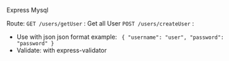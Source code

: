 Express
Mysql


Route:
`GET /users/getUser` : Get all User
`POST /users/createUser` : 
+ Use with json
json format example: 
` 
{
    "username": "user",
    "password": "password"
}
`
+ Validate: with express-validator

